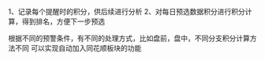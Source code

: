1、记录每个提醒时的积分，供后续进行分析
2、对每日预选数据积分进行积分计算，得到排名，方便下一步预选


根据不同的预警条件，有不同的处理方式，比如盘前，盘中，不同分支积分计算方法不同
可以实现自动加入同花顺板块的功能


